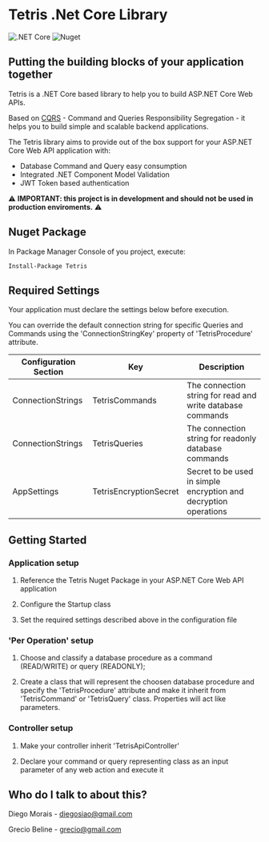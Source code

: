 # Tetris .Net Core Library #

![.NET Core](https://github.com/diegosiao/Tetris/workflows/.NET%20Core/badge.svg) ![Nuget](https://github.com/diegosiao/Tetris/workflows/Nuget/badge.svg)

## Putting the building blocks of your application together

Tetris is a .NET Core based library to help you to build ASP.NET Core Web APIs.

Based on [CQRS](https://martinfowler.com/bliki/CQRS.html) - Command and Queries Responsibility Segregation - it helps you to build simple and scalable backend applications.

The Tetris library aims to provide out of the box support for your ASP.NET Core Web API application with: 
- Database Command and Query easy consumption
- Integrated .NET Component Model Validation
- JWT Token based authentication

⚠️ **IMPORTANT: this project is in development and should not be used in production enviroments.** ⚠️

## Nuget Package 

In Package Manager Console of you project, execute:

`Install-Package Tetris`

## Required Settings

Your application must declare the settings below before execution. 

You can override the default connection string for specific Queries and Commands using the 'ConnectionStringKey' property of 'TetrisProcedure' attribute.

Configuration Section | Key | Description
--- | --- | ---
ConnectionStrings | TetrisCommands | The connection string for read and write database commands
ConnectionStrings | TetrisQueries | The connection string for readonly database commands
AppSettings | TetrisEncryptionSecret | Secret to be used in simple encryption and decryption operations

## Getting Started

### Application setup

1. Reference the Tetris Nuget Package in your ASP.NET Core Web API application

2. Configure the Startup class

3. Set the required settings described above in the configuration file

### 'Per Operation' setup

1. Choose and classify a database procedure as a command (READ/WRITE) or query (READONLY);

2. Create a class that will represent the choosen database procedure and specify the 'TetrisProcedure' attribute and make it inherit from 'TetrisCommand' or 'TetrisQuery' class. Properties will act like parameters.

### Controller setup

1. Make your controller inherit 'TetrisApiController'

2. Declare your command or query representing class as an input parameter of any web action and execute it

## Who do I talk to about this?

Diego Morais - diegosiao@gmail.com

Grecio Beline - grecio@gmail.com
